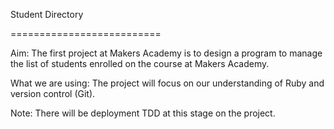 Student Directory

==========================

Aim:
The first project at Makers Academy is to design a program to manage the list of students enrolled on the course at Makers Academy.

What we are using:
The project will focus on our understanding of Ruby and version control (Git).

Note: 
There will be deployment TDD at this stage on the project.